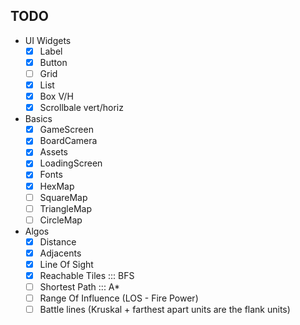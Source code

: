 ## TODO
 - UI Widgets
    - [x] Label
    - [x] Button
    - [ ] Grid
    - [x] List
    - [x] Box V/H
    - [x] Scrollbale vert/horiz

 -  Basics
    - [x] GameScreen
    - [x] BoardCamera
    - [x] Assets
    - [x] LoadingScreen
    - [x] Fonts
    - [x] HexMap
    - [ ] SquareMap
    - [ ] TriangleMap
    - [ ] CircleMap

 - Algos
    - [x] Distance
    - [x] Adjacents
    - [x] Line Of Sight
    - [x] Reachable Tiles ::: BFS
    - [ ] Shortest Path ::: A*
    - [ ] Range Of Influence (LOS - Fire Power)
    - [ ] Battle lines (Kruskal + farthest apart units are the flank units)
